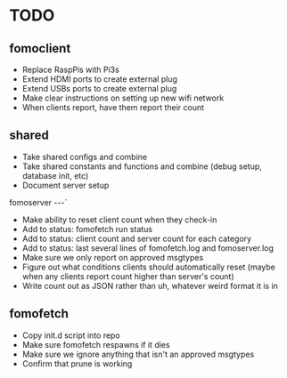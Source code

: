 TODO
===

fomoclient
---
* Replace RaspPis with Pi3s
* Extend HDMI ports to create external plug
* Extend USBs ports to create external plug
* Make clear instructions on setting up new wifi network
* When clients report, have them report their count

shared
---
* Take shared configs and combine
* Take shared constants and functions and combine (debug setup, database init, etc)
* Document server setup

fomoserver
---`
* Make ability to reset client count when they check-in
* Add to status: fomofetch run status
* Add to status: client count and server count for each category
* Add to status: last several lines of fomofetch.log and fomoserver.log
* Make sure we only report on approved msgtypes
* Figure out what conditions clients should automatically reset (maybe when any clients report count higher than server's count)
* Write count out as JSON rather than uh, whatever weird format it is in

fomofetch
---
* Copy init.d script into repo
* Make sure fomofetch respawns if it dies
* Make sure we ignore anything that isn't an approved msgtypes
* Confirm that prune is working


